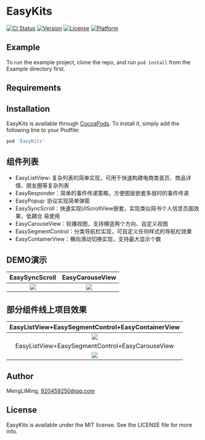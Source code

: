 # EasyKits

[![CI Status](https://img.shields.io/travis/MengLiMing/EasyKits.svg?style=flat)](https://travis-ci.org/MengLiMing/EasyKits)
[![Version](https://img.shields.io/cocoapods/v/EasyKits.svg?style=flat)](https://cocoapods.org/pods/EasyKits)
[![License](https://img.shields.io/cocoapods/l/EasyKits.svg?style=flat)](https://cocoapods.org/pods/EasyKits)
[![Platform](https://img.shields.io/cocoapods/p/EasyKits.svg?style=flat)](https://cocoapods.org/pods/EasyKits)

## Example

To run the example project, clone the repo, and run `pod install` from the Example directory first.

## Requirements

## Installation

EasyKits is available through [CocoaPods](https://cocoapods.org). To install
it, simply add the following line to your Podfile:

```ruby
pod 'EasyKits'
```

## 组件列表
- EasyListView: 复杂列表的简单实现，可用于快速构建电商类首页、商品详情、朋友圈等复杂列表
- EasyResponder：简单的事件传递策略，方便图层嵌套多层时的事件传递
- EasyPopup: 协议实现简单弹窗
- EasySyncScroll：快速实现UIScrollView嵌套，实现类似简书个人信息页面效果，低耦合 易使用
- EasyCarouseView：轮播视图，支持横竖两个方向、自定义视图
- EasySegmentControl：分类导航栏实现，可自定义任何样式的导航栏效果
- EasyContainerView：横向滑动切换实现，支持最大显示个数

## DEMO演示
|EasySyncScroll|EasyCarouseView|
|:---:|:---:|
|![](https://raw.githubusercontent.com/MengLiMing/EasyKits/master/demo_gif/syncScroll.gif)|![](https://raw.githubusercontent.com/MengLiMing/EasyKits/master/demo_gif/carouseView.gif)|

## 部分组件线上项目效果
|EasyListView+EasySegmentControl+EasyContainerView|
|:---:|
|![](https://raw.githubusercontent.com/MengLiMing/EasyKits/master/demo_gif/app_1.gif)|
|EasyListView+EasySegmentControl+EasyCarouseView|
|![](https://raw.githubusercontent.com/MengLiMing/EasyKits/master/demo_gif/app_2.gif)|

## Author

MengLiMing, 920459250@qq.com

## License

EasyKits is available under the MIT license. See the LICENSE file for more info.
